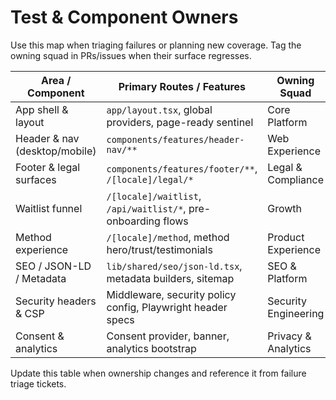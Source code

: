 # Test & Component Owners

Use this map when triaging failures or planning new coverage. Tag the owning squad in PRs/issues when their surface regresses.

| Area / Component | Primary Routes / Features | Owning Squad | Slack / Contact |
| --- | --- | --- | --- |
| App shell & layout | `app/layout.tsx`, global providers, page-ready sentinel | Core Platform | #louhen-platform |
| Header & nav (desktop/mobile) | `components/features/header-nav/**` | Web Experience | #louhen-web |
| Footer & legal surfaces | `components/features/footer/**`, `/[locale]/legal/*` | Legal & Compliance | #louhen-legal |
| Waitlist funnel | `/[locale]/waitlist`, `/api/waitlist/*`, pre-onboarding flows | Growth | #louhen-growth |
| Method experience | `/[locale]/method`, method hero/trust/testimonials | Product Experience | #louhen-product |
| SEO / JSON-LD / Metadata | `lib/shared/seo/json-ld.tsx`, metadata builders, sitemap | SEO & Platform | #louhen-seo |
| Security headers & CSP | Middleware, security policy config, Playwright header specs | Security Engineering | #louhen-security |
| Consent & analytics | Consent provider, banner, analytics bootstrap | Privacy & Analytics | #louhen-privacy |

Update this table when ownership changes and reference it from failure triage tickets.
